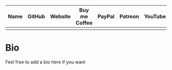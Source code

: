 | Name | GitHub | Website | Buy me Coffee | PayPal | Patreon | YouTube | Discord |
| ---- | ------ | ------- | ------------- | ------ | ------- | ------- | ------- |
|      |        |         |               |        |         |         |         |

  
# Bio 

Feel free to add a bio here if you want
